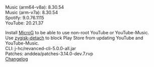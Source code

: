 Music (arm64-v8a): 8.30.54  
Music (arm-v7a): 8.30.54  
Spotify: 9.0.76.1115  
YouTube: 20.21.37  

Install [MicroG](https://github.com/WSTxda/MicroG-RE/releases) to be able to use non-root YouTube or YouTube-Music.  
Use [zygisk-detach](https://github.com/j-hc/zygisk-detach) to block Play Store from updating YouTube and YouTube-Music.  
CLI: j-hc/revanced-cli-5.0.0-all.jar  
Patches: anddea/patches-3.14.0-dev.7.rvp  
[Changelog](https://github.com/anddea/revanced-patches/releases/tag/v3.14.0-dev.7)  
